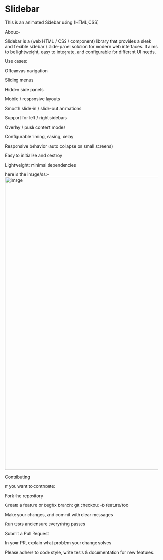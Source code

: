 # Slidebar
This is an animated Sidebar using (HTML,CSS)

About:- 

Slidebar is a (web HTML / CSS / component) library that provides a sleek and flexible sidebar / slide-panel solution for modern web interfaces.
It aims to be lightweight, easy to integrate, and configurable for different UI needs.

Use cases:

Offcanvas navigation

Sliding menus

Hidden side panels

Mobile / responsive layouts

Smooth slide-in / slide-out animations

Support for left / right sidebars

Overlay / push content modes

Configurable timing, easing, delay

Responsive behavior (auto collapse on small screens)

Easy to initialize and destroy

Lightweight: minimal dependencies

here is the image/ss:-
<img width="1917" height="963" alt="image" src="https://github.com/user-attachments/assets/35f4c898-05dd-4c0e-8dfb-cbfd4ccb442a" />





Contributing

If you want to contribute:

Fork the repository

Create a feature or bugfix branch: git checkout -b feature/foo

Make your changes, and commit with clear messages

Run tests and ensure everything passes

Submit a Pull Request

In your PR, explain what problem your change solves

Please adhere to code style, write tests & documentation for new features.
